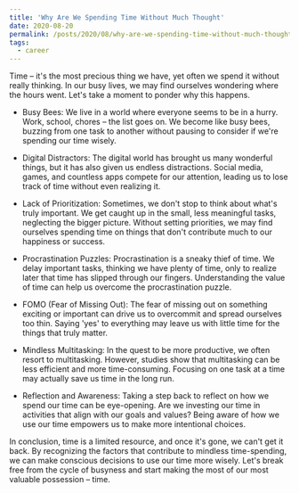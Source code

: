 ```yaml
---
title: 'Why Are We Spending Time Without Much Thought'
date: 2020-08-20
permalink: /posts/2020/08/why-are-we-spending-time-without-much-thought/
tags:
  - career
---
```


Time – it's the most precious thing we have, yet often we spend it without really thinking. In our busy lives, we may find ourselves wondering where the hours went. Let's take a moment to ponder why this happens.

* Busy Bees:
We live in a world where everyone seems to be in a hurry. Work, school, chores – the list goes on. We become like busy bees, buzzing from one task to another without pausing to consider if we're spending our time wisely.

* Digital Distractors:
The digital world has brought us many wonderful things, but it has also given us endless distractions. Social media, games, and countless apps compete for our attention, leading us to lose track of time without even realizing it.

* Lack of Prioritization:
Sometimes, we don't stop to think about what's truly important. We get caught up in the small, less meaningful tasks, neglecting the bigger picture. Without setting priorities, we may find ourselves spending time on things that don't contribute much to our happiness or success.

* Procrastination Puzzles:
Procrastination is a sneaky thief of time. We delay important tasks, thinking we have plenty of time, only to realize later that time has slipped through our fingers. Understanding the value of time can help us overcome the procrastination puzzle.

* FOMO (Fear of Missing Out):
The fear of missing out on something exciting or important can drive us to overcommit and spread ourselves too thin. Saying 'yes' to everything may leave us with little time for the things that truly matter.

* Mindless Multitasking:
In the quest to be more productive, we often resort to multitasking. However, studies show that multitasking can be less efficient and more time-consuming. Focusing on one task at a time may actually save us time in the long run.

* Reflection and Awareness:
Taking a step back to reflect on how we spend our time can be eye-opening. Are we investing our time in activities that align with our goals and values? Being aware of how we use our time empowers us to make more intentional choices.

In conclusion, time is a limited resource, and once it's gone, we can't get it back. By recognizing the factors that contribute to mindless time-spending, we can make conscious decisions to use our time more wisely. Let's break free from the cycle of busyness and start making the most of our most valuable possession – time.
